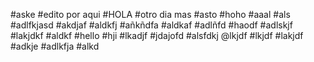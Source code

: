 #aske
#edito por aqui
#HOLA
#otro dia mas
#asto
#hoho
#aaal
#als
#adlfkjasd
#akdjaf
#aldkfj
#añkñdfa
#aldkaf
#adlñfd
#haodf
#adlskjf
#lakjdkf
#aldkf
#hello
#hji
#lkadjf
#jdajofd
#alsfdkj
@lkjdf
#lkjdf
#lakjdf
#adkje
#adlkfja
#alkd
